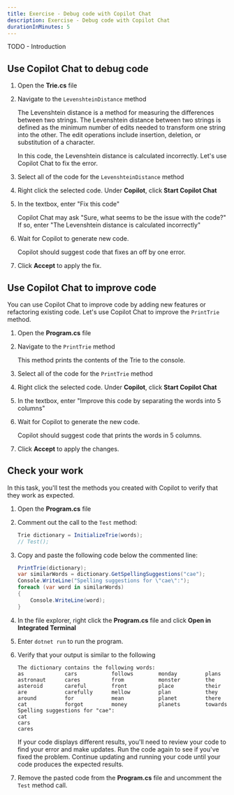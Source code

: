 ```yaml
---
title: Exercise - Debug code with Copilot Chat
description: Exercise - Debug code with Copilot Chat
durationInMinutes: 5
---
```


TODO - Introduction

## Use Copilot Chat to debug code

1. Open the **Trie.cs** file

1. Navigate to the `LevenshteinDistance` method

    The Levenshtein distance is a method for measuring the differences between two strings. The Levenshtein distance between two strings is defined as the minimum number of edits needed to transform one string into the other. The edit operations include insertion, deletion, or substitution of a character.

    In this code, the Levenshtein distance is calculated incorrectly. Let's use Copilot Chat to fix the error.

1. Select all of the code for the `LevenshteinDistance` method

1. Right click the selected code. Under **Copilot**, click **Start Copilot Chat**

1. In the textbox, enter "Fix this code"

    Copilot Chat may ask "Sure, what seems to be the issue with the code?" If so, enter "The Levenshtein distance is calculated incorrectly"

1. Wait for Copilot to generate new code.

    Copilot should suggest code that fixes an off by one error.

1. Click **Accept** to apply the fix.

## Use Copilot Chat to improve code

You can use Copilot Chat to improve code by adding new features or refactoring existing code. Let's use Copilot Chat to improve the `PrintTrie` method.

1. Open the **Program.cs** file

1. Navigate to the `PrintTrie` method

    This method prints the contents of the Trie to the console.

1. Select all of the code for the `PrintTrie` method

1. Right click the selected code. Under **Copilot**, click **Start Copilot Chat**

1. In the textbox, enter "Improve this code by separating the words into 5 columns"

1. Wait for Copilot to generate the new code.

    Copilot should suggest code that prints the words in 5 columns.

1. Click **Accept** to apply the changes.

## Check your work

In this task, you'll test the methods you created with Copilot to verify that they work as expected.

1. Open the **Program.cs** file

1. Comment out the call to the `Test` method:

    ```c#
    Trie dictionary = InitializeTrie(words);
    // Test();
    ```

1. Copy and paste the following code below the commented line:

    ```c#
    PrintTrie(dictionary);
    var similarWords = dictionary.GetSpellingSuggestions("cae");
    Console.WriteLine("Spelling suggestions for \"cae\":");
    foreach (var word in similarWords)
    {
        Console.WriteLine(word);
    }
    ```

1. In the file explorer, right click the **Program.cs** file and click **Open in Integrated Terminal**

1. Enter ```dotnet run``` to run the program.

1. Verify that your output is similar to the following

    ```Output
    The dictionary contains the following words:
    as             cars           follows        monday         plans
    astronaut      cares          from           monster        the
    asteroid       careful        front          place          their
    are            carefully      mellow         plan           they
    around         for            mean           planet         there
    cat            forgot         money          planets        towards
    Spelling suggestions for "cae":
    cat
    cars
    cares
    ```

    If your code displays different results, you'll need to review your code to find your error and make updates. Run the code again to see if you've fixed the problem. Continue updating and running your code until your code produces the expected results.

1. Remove the pasted code from the **Program.cs** file and uncomment the `Test` method call.
